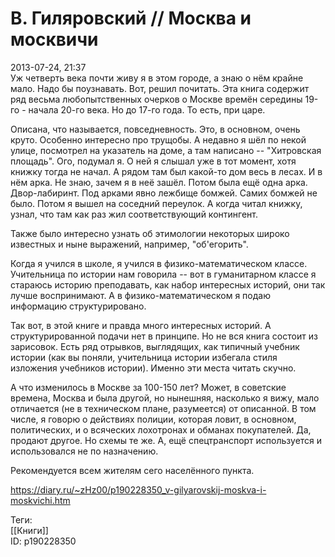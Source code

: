 В. Гиляровский // Москва и москвичи
====================================

   
 2013-07-24, 21:37   
  Уж четверть века почти живу я в этом городе, а знаю о нём крайне мало. Надо бы поузнавать. Вот, решил почитать. Эта книга содержит ряд весьма любопытственных очерков о Москве времён середины 19-го - начала 20-го века. Но до 17-го года. То есть, при царе.   
   
 Описана, что называется, повседневность. Это, в основном, очень круто. Особенно интересно про трущобы. А недавно я шёл по некой улице, посмотрел на указатель на доме, а там написано -- "Хитровская площадь". Ого, подумал я. О ней я слышал уже в тот момент, хотя книжку тогда не начал. А рядом там был какой-то дом весь в лесах. И в нём арка. Не знаю, зачем я в неё зашёл. Потом была ещё одна арка. Двор-лабиринт. Под арками явно лежбище бомжей. Самих бомжей не было. Потом я вышел на соседний переулок. А когда читал книжку, узнал, что там как раз жил соответствующий контингент.   
   
 Также было интересно узнать об этимологии некоторых широко известных и ныне выражений, например, "об'егорить".   
   
 Когда я учился в школе, я учился в физико-математическом классе. Учительница по истории нам говорила -- вот в гуманитарном классе я стараюсь историю преподавать, как набор интересных историй, они так лучше воспринимают. А в физико-математическом я подаю информацию структурировано.   
   
 Так вот, в этой книге и правда много интересных историй. А структурированной подачи нет в принципе. Но не вся книга состоит из зарисовок. Есть ряд отрывков, выглядящих, как типичный учебник истории (как вы поняли, учительница истории избегала стиля изложения учебников истории). Именно эти места читать скучно.   
   
 А что изменилось в Москве за 100-150 лет? Может, в советские времена, Москва и была другой, но нынешняя, насколько я вижу, мало отличается (не в техническом плане, разумеется) от описанной. В том числе, я говорю о действиях полиции, которая ловит, в основном, политических, и о всяческих лохотронах и обманах покупателей. Да, продают другое. Но схемы те же. А, ещё спецтранспорт используется и использовался не по назначению.   
   
 Рекомендуется всем жителям сего населённого пункта.   
    
 <https://diary.ru/~zHz00/p190228350_v-gilyarovskij-moskva-i-moskvichi.htm>   
   
 Теги:   
 [[Книги]]   
 ID: p190228350